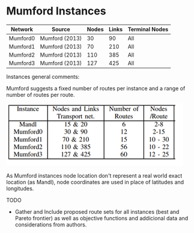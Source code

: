 # Mumford Instances

| ﻿Network  	| Source                  	| Nodes 	| Links 	| Terminal Nodes 	|
|----------	|-------------------------	|-------	|-------	|----------------	|
| Mumford0 	| Mumford (2013)          	| 30    	| 90    	| All            	|
| Mumford1 	| Mumford (2013)          	| 70    	| 210   	| All            	|
| Mumford2 	| Mumford (2013)          	| 110   	| 385   	| All            	|
| Mumford3 	| Mumford (2013)          	| 127   	| 425   	| All            	|

Instances general comments:

Mumford suggests a fixed number of routes per instance and a range of number of routes per route.

![](Suggestion.png)

As Mumford instances node location don't represent a real world exact location (as Mandl), node coordinates are used in place of latitudes and longitudes.

TODO
  - Gather and Include proposed route sets for all instances (best and Pareto frontier) as well as objective functions and addicional data and considerations from authors.
  
